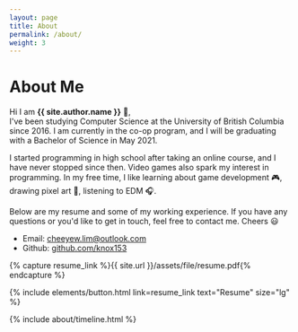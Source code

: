```yaml
---
layout: page
title: About
permalink: /about/
weight: 3
---
```


# **About Me**

Hi I am **{{ site.author.name }}** :wave:,<br>
I've been studying Computer Science at the University of British Columbia since 2016. I am currently in the co-op program, and I will be graduating with a Bachelor of Science in May 2021.

I started programming in high school after taking an online course, and I have never stopped since then. Video games also spark my interest in programming. In my free time, I like learning about game development :video_game:, drawing pixel art :art:, listening to EDM :headphones:.

Below are my resume and some of my working experience. If you have any questions or you'd like to get in touch, feel free to contact me. Cheers :smiley:

- Email: [cheeyew.lim@outlook.com](mailto:cheeyew.lim@outlook.com)
- Github: [github.com/knox153](github.com/knox153)

{% capture resume_link %}{{ site.url }}/assets/file/resume.pdf{% endcapture %}

<p class="text-center">
{% include elements/button.html link=resume_link text="Resume" size="lg" %}
</p>

<div class="row">
{% include about/timeline.html %}
</div>
